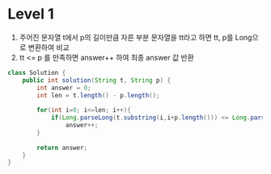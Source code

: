 # Level 1
1. 주어진 문자열 t에서 p의 길이만큼 자른 부분 문자열을 tt라고 하면 tt, p를 Long으로 변환하여 비교
2. tt <= p 를 만족하면 answer++ 하여 최종 answer 값 반환


```java
class Solution {
    public int solution(String t, String p) {
        int answer = 0;
        int len = t.length() - p.length();
        
        for(int i=0; i<=len; i++){
            if(Long.parseLong(t.substring(i,i+p.length())) <= Long.parseLong(p))
                answer++;
        }
        
        return answer;
    }
}
```
